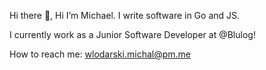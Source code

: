 Hi there 👋, 
Hi I’m Michael. I write software in Go and JS. 

I currently work as a Junior Software Developer at @Blulog!

How to reach me: wlodarski.michal@pm.me
